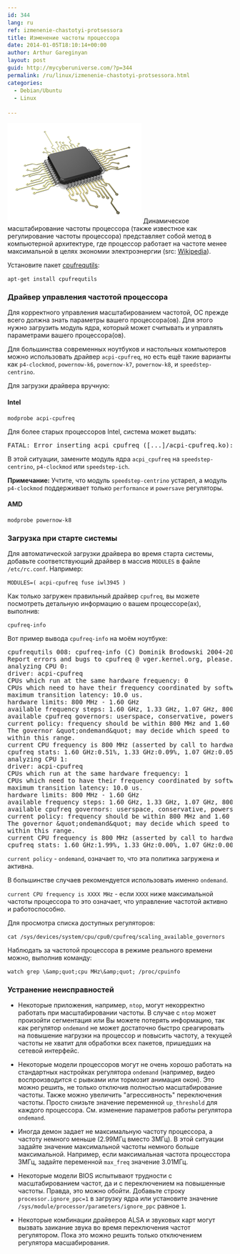 ```yaml
---
id: 344
lang: ru
ref: izmenenie-chastotyi-protsessora
title: Изменение частоты процессора
date: 2014-01-05T18:10:14+00:00
author: Arthur Gareginyan
layout: post
guid: http://mycyberuniverse.com/?p=344
permalink: /ru/linux/izmenenie-chastotyi-protsessora.html
categories:
  - Debian/Ubuntu
  - Linux

---
```


![thumb](/images/processor.png)
Динамическое масштабирование частоты процессора (также известное как регулирование частоты процессора) представляет собой метод в компьютерной архитектуре, где процессор работает на частоте менее максимальной в целях экономии электроэнергии (src: <a href="http://en.wikipedia.org/wiki/Dynamic_frequency_scaling">Wikipedia</a>).


Установите пакет <a href="http://packages.debian.org/cpufrequtils">cpufrequtils</a>:

```
apt-get install cpufrequtils
```


### Драйвер управления частотой процессора

Для корректного управления масштабированием частотой, ОС прежде всего должна знать параметры вашего процессора(ов). Для этого нужно загрузить модуль ядра, который может считывать и управлять параметрами вашего процессора(ов).

Для большинства современных ноутбуков и настольных компьютеров можно использовать драйвер `acpi-cpufreq`, но есть ещё такие варианты как `p4-clockmod`, `powernow-k6`, `powernow-k7`, `powernow-k8`, и `speedstep-centrino`.

Для загрузки драйвера вручную:


#### Intel

```
modprobe acpi-cpufreq
```

Для более старых процессоров Intel, система может выдать:
<pre>
FATAL: Error inserting acpi_cpufreq ([...]/acpi-cpufreq.ko): No such device
</pre>

В этой ситуации, замените модуль ядра `acpi_cpufreq` на `speedstep-centrino`, `p4-clockmod` или `speedstep-ich`.

**Примечание:** Учтите, что модуль `speedstep-centrino` устарел, а модуль `p4-clockmod` поддерживает только `performance` и `powersave` регуляторы.


#### AMD

```
modprobe powernow-k8
```


### Загрузка при старте системы

Для автоматической загрузки драйвера во время старта системы, добавьте соответствующий драйвер в массив `MODULES` в файле `/etc/rc.conf`. Например:

```
MODULES=( acpi-cpufreq fuse iwl3945 )
```

Как только загружен правильный драйвер `cpufreq`, вы можете посмотреть детальную информацию о вашем процессоре(ах), выполнив:

```
cpufreq-info
```

Вот пример вывода `cpufreq-info` на моём ноутбуке:

<pre>
cpufrequtils 008: cpufreq-info (C) Dominik Brodowski 2004-2009
Report errors and bugs to cpufreq @ vger.kernel.org, please.
analyzing CPU 0:
driver: acpi-cpufreq
CPUs which run at the same hardware frequency: 0
CPUs which need to have their frequency coordinated by software: 0
maximum transition latency: 10.0 us.
hardware limits: 800 MHz - 1.60 GHz
available frequency steps: 1.60 GHz, 1.33 GHz, 1.07 GHz, 800 MHz
available cpufreq governors: userspace, conservative, powersave, ondemand, performance
current policy: frequency should be within 800 MHz and 1.60 GHz.
The governor &amp;quot;ondemand&amp;quot; may decide which speed to use
within this range.
current CPU frequency is 800 MHz (asserted by call to hardware).
cpufreq stats: 1.60 GHz:0.51%, 1.33 GHz:0.09%, 1.07 GHz:0.05%, 800 MHz:99.35%  (8)
analyzing CPU 1:
driver: acpi-cpufreq
CPUs which run at the same hardware frequency: 1
CPUs which need to have their frequency coordinated by software: 1
maximum transition latency: 10.0 us.
hardware limits: 800 MHz - 1.60 GHz
available frequency steps: 1.60 GHz, 1.33 GHz, 1.07 GHz, 800 MHz
available cpufreq governors: userspace, conservative, powersave, ondemand, performance
current policy: frequency should be within 800 MHz and 1.60 GHz.
The governor &amp;quot;ondemand&amp;quot; may decide which speed to use
within this range.
current CPU frequency is 800 MHz (asserted by call to hardware).
cpufreq stats: 1.60 GHz:1.99%, 1.33 GHz:0.00%, 1.07 GHz:0.00%, 800 MHz:98.01%  (12)
</pre>

`current policy` - `ondemand`, означает то, что эта политика загружена и активна.

В большинстве случаев рекомендуется использовать именно `ondemand`.

`current CPU frequency is XXXX MHz` - если `XXXX` ниже максимальной частоты процессора то это означает, что управление частотой активно и работоспособно.

Для просмотра списка доступных регуляторов:

```
cat /sys/devices/system/cpu/cpu0/cpufreq/scaling_available_governors
```

Наблюдать за частотой процессора в режиме реального времени можно, выполнив команду:

```
watch grep \&amp;quot;cpu MHz\&amp;quot; /proc/cpuinfo
```


### Устранение неисправностей

* Некоторые приложения, например, `ntop`, могут некорректно работать при масштабировании частоты. В случае с `ntop` может произойти сегментация или Вы можете потерять информацию, так как регулятор `ondemand` не может достаточно быстро среагировать на повышение нагрузки на процессор и повысить частоту, а текущей частоты не хватит для обработки всех пакетов, пришедших на сетевой интерфейс.

* Некоторые модели процессоров могут не очень хорошо работать на стандартных настройках регулятора `ondemand` (например, видео воспроизводится с рывками или тормозит анимация окон). Это можно решить, не только отключив полностью масштабирование частоты. Также можно увеличить "агрессивность" переключения частоты. Просто снизьте значение переменной `up_threshold` для каждого процессора. См. изменение параметров работы регулятора `ondemand`.

* Иногда демон задает не максимальную частоту процессора, а частоту немного меньше (2.99МГц вместо 3МГц). В этой ситуации задайте значение максимальной частоты немного больше максимальной. Например, если максимальная частота процесстора 3МГц, задайте переменной `max_freq` значение 3.01МГц.

* Некоторые модели BIOS испытывают трудности с масштабированием частот, да и с переключением на повышенные частоты. Правда, это можно обойти. Добавьте строку `processor.ignore_ppc=1` в загрузку ядра или установите значение `/sys/module/processor/parameters/ignore_ppc` равное `1`.

* Некоторые комбинации драйверов ALSA и звуковых карт могут вызвать заикание звука во время переключения частот регулятором. Пока это можно решить только отключением регулятора масшабирования.
